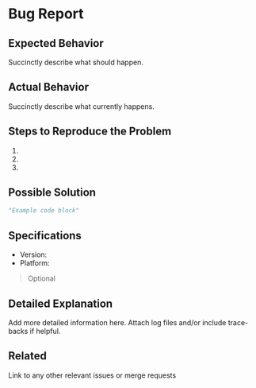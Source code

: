 # Bug Report

## Expected Behavior

Succinctly describe what should happen.

## Actual Behavior

Succinctly describe what currently happens.

## Steps to Reproduce the Problem

  1.
  1.
  1.

## Possible Solution

```python
"Example code block"
```

## Specifications

  - Version:
  - Platform:

> Optional

## Detailed Explanation

Add more detailed information here. Attach log files and/or include trace-backs if helpful.

## Related

Link to any other relevant issues or merge requests
